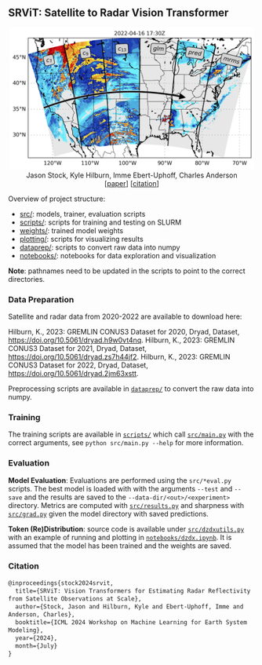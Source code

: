 ## SRViT: Satellite to Radar Vision Transformer

<p align="center">
    <img src="assets/input_output_1500.png" alt width="500">
    <br/>
    Jason Stock, Kyle Hilburn, Imme Ebert-Uphoff, Charles Anderson
    <br/>
    <span>
        [<a href='https://arxiv.org/abs/2406.16955' target="_blank" rel="noopener noreferrer">paper</a>]
        [<a href='#citation'>citation</a>]
    </span>
</p>

Overview of project structure:
- [src/](src/): models, trainer, evaluation scripts
- [scripts/](scripts/): scripts for training and testing on SLURM
- [weights/](weights/): trained model weights
- [plotting/](plotting/): scripts for visualizing results
- [dataprep/](dataprep/): scripts to convert raw data into numpy
- [notebooks/](notebooks/): notebooks for data exploration and visualization

**Note**: pathnames need to be updated in the scripts to point to the correct directories.

### Data Preparation

Satellite and radar data from 2020-2022 are available to download here:

Hilburn, K., 2023: GREMLIN CONUS3 Dataset for 2020, Dryad, Dataset, https://doi.org/10.5061/dryad.h9w0vt4nq.
Hilburn, K., 2023: GREMLIN CONUS3 Dataset for 2021, Dryad, Dataset, https://doi.org/10.5061/dryad.zs7h44jf2.
Hilburn, K., 2023: GREMLIN CONUS3 Dataset for 2022, Dryad, Dataset, https://doi.org/10.5061/dryad.2jm63xstt.

Preprocessing scripts are available in [`dataprep/`](dataprep/) to convert the raw data into numpy.

### Training

The training scripts are available in [`scripts/`](scripts/) which call [`src/main.py`](src/main.py) with the correct arguments, see `python src/main.py --help` for more information.

### Evaluation

**Model Evaluation**: Evaluations are performed using the `src/*eval.py` scripts. The best model is loaded with with the arguments `--test` and `--save` and the results are saved to the `--data-dir/<out>/<experiment>` directory. Metrics are computed with [`src/results.py`](src/results.py) and sharpness with [`src/grad.py`](src/grad.py) given the model directory with saved predictions.

**Token (Re)Distribution**: source code is available under [`src/dzdxutils.py`](src/dzdxutils.py) with an example of running and plotting in [`notebooks/dzdx.ipynb`](notebooks/dzdx.ipynb). It is assumed that the model has been trained and the weights are saved.

<a id="citation"></a>
### Citation

```
@inproceedings{stock2024srvit,
  title={SRViT: Vision Transformers for Estimating Radar Reflectivity from Satellite Observations at Scale},
  author={Stock, Jason and Hilburn, Kyle and Ebert-Uphoff, Imme and Anderson, Charles},
  booktitle={ICML 2024 Workshop on Machine Learning for Earth System Modeling},
  year={2024},
  month={July}
}
```
